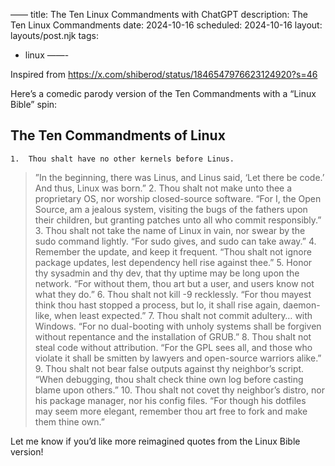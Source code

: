 ——
title: The Ten Linux Commandments with ChatGPT 
description: The Ten Linux Commandments 
date: 2024-10-16
scheduled: 2024-10-16
layout: layouts/post.njk
tags:
  - linux 
——-

Inspired from https://x.com/shiberod/status/1846547976623124920?s=46


Here’s a comedic parody version of the Ten Commandments with a “Linux Bible” spin:

## The Ten Commandments of Linux

	1.	Thou shalt have no other kernels before Linus.
>”In the beginning, there was Linus, and Linus said, ‘Let there be code.’ And thus, Linux was born.”
	2.	Thou shalt not make unto thee a proprietary OS, nor worship closed-source software.
“For I, the Open Source, am a jealous system, visiting the bugs of the fathers upon their children, but granting patches unto all who commit responsibly.”
	3.	Thou shalt not take the name of Linux in vain, nor swear by the sudo command lightly.
“For sudo gives, and sudo can take away.”
	4.	Remember the update, and keep it frequent.
“Thou shalt not ignore package updates, lest dependency hell rise against thee.”
	5.	Honor thy sysadmin and thy dev, that thy uptime may be long upon the network.
“For without them, thou art but a user, and users know not what they do.”
	6.	Thou shalt not kill -9 recklessly.
“For thou mayest think thou hast stopped a process, but lo, it shall rise again, daemon-like, when least expected.”
	7.	Thou shalt not commit adultery… with Windows.
“For no dual-booting with unholy systems shall be forgiven without repentance and the installation of GRUB.”
	8.	Thou shalt not steal code without attribution.
“For the GPL sees all, and those who violate it shall be smitten by lawyers and open-source warriors alike.”
	9.	Thou shalt not bear false outputs against thy neighbor’s script.
“When debugging, thou shalt check thine own log before casting blame upon others.”
	10.	Thou shalt not covet thy neighbor’s distro, nor his package manager, nor his config files.
“For though his dotfiles may seem more elegant, remember thou art free to fork and make them thine own.”

Let me know if you’d like more reimagined quotes from the Linux Bible version!